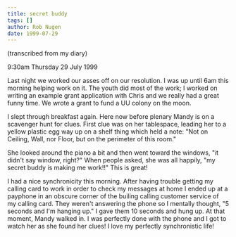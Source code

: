 ```yaml
---
title: secret buddy
tags: []
author: Rob Nugen
date: 1999-07-29
---
```


<p class=note>(transcribed from my diary)</p>
<p class=date>9:30am Thursday 29 July 1999</p>

<p>Last night we worked our asses off on our resolution. I was up until 6am this morning helping work on it. The youth did most of the work; I worked on writing an example grant application with Chris and we really had a great funny time. We wrote a grant to fund a UU colony on the moon.

<p>I slept through breakfast again. Here now before plenary Mandy is on a scavenger hunt for clues.  First clue was on her tablespace, leading her to a yellow plastic egg way up on a shelf thing which held a note: "Not on Ceiling, Wall, nor Floor, but on the perimeter of this room."

<p>She looked around the piano a bit and then went toward the windows, "it didn't say window, right?" When people asked, she was all happily, "my secret buddy is making me work!!"  This is great!

<p>I had a nice synchronicity this morning.  After having trouble getting my calling card to work in order to check my messages at home I ended up at a payphone in an obscure corner of the builing calling customer service of my calling card.  They weren't answering the phone so I mentally thought, "5 seconds and I'm hanging up." I gave them 10 seconds and hung up. At that moment, Mandy walked in. I was perfectly done with the phone and I got to watch her as she found her clues!  I love my perfectly synchronistic life!
